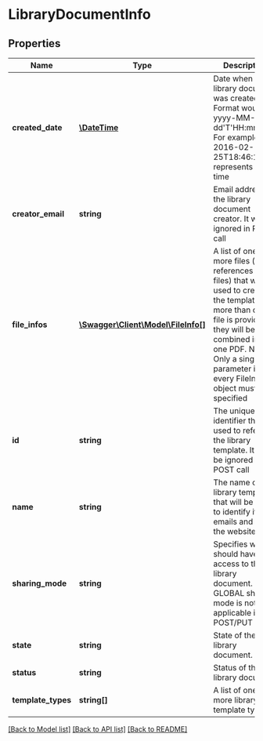 # LibraryDocumentInfo

## Properties
Name | Type | Description | Notes
------------ | ------------- | ------------- | -------------
**created_date** | [**\DateTime**](\DateTime.md) | Date when library document was created. Format would be yyyy-MM-dd&#39;T&#39;HH:mm:ssZ. For example, e.g 2016-02-25T18:46:19Z represents UTC time | [optional] 
**creator_email** | **string** | Email address of the library document creator. It will be ignored in POST call | [optional] 
**file_infos** | [**\Swagger\Client\Model\FileInfo[]**](FileInfo.md) | A list of one or more files (or references to files) that will be used to create the template. If more than one file is provided, they will be combined into one PDF. Note: Only a single parameter in every FileInfo object must be specified | [optional] 
**id** | **string** | The unique identifier that is used to refer to the library template. It will be ignored in POST call | [optional] 
**name** | **string** | The name of the library template that will be used to identify it, in emails and on the website | [optional] 
**sharing_mode** | **string** | Specifies who should have access to this library document. GLOBAL sharing mode is not applicable in POST/PUT calls | [optional] 
**state** | **string** | State of the library document. | [optional] 
**status** | **string** | Status of the library document | [optional] 
**template_types** | **string[]** | A list of one or more library template types | [optional] 

[[Back to Model list]](../README.md#documentation-for-models) [[Back to API list]](../README.md#documentation-for-api-endpoints) [[Back to README]](../README.md)


